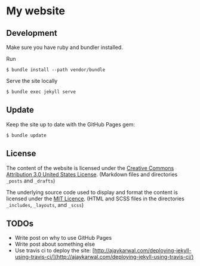 # My website

## Development

Make sure you have ruby and bundler installed.

Run
```
$ bundle install --path vendor/bundle
```

Serve the site locally
```
$ bundle exec jekyll serve
```

## Update

Keep the site up to date with the GitHub Pages gem:
```
$ bundle update
```

## License

The content of the website is licensed under the [Creative Commons Attribution 3.0 United States License](https://creativecommons.org/licenses/by/3.0/us/). (Markdown files and directories `_posts` and `_drafts`)

 The underlying source code used to display and format the content is licensed under the [MIT Licence](http://opensource.org/licenses/mit-license.php). (HTML and SCSS files in the directories `_includes`, `_layouts`, and `_scss`)

## TODOs

* Write post on why to use GitHub Pages
* Write post about something else
* Use travis ci to deploy the site: [http://ajaykarwal.com/deploying-jekyll-using-travis-ci/](http://ajaykarwal.com/deploying-jekyll-using-travis-ci/)
